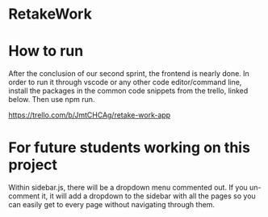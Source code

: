 # RetakeWork
# How to run

After the conclusion of our second sprint, the frontend is nearly done. In order to run it through vscode or any other code editor/command line, install the packages in the common code snippets from the trello, linked below. Then use npm run.

https://trello.com/b/JmtCHCAg/retake-work-app

# For future students working on this project
Within sidebar.js, there will be a dropdown menu commented out. If you un-comment it, it will add a dropdown to the sidebar with all the pages so you can easily get to every page without navigating through them.
